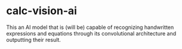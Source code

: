# calc-vision-ai
This an AI model that is (will be) capable of recognizing handwritten expressions and equations through its convolutional architecture and outputting their result.
